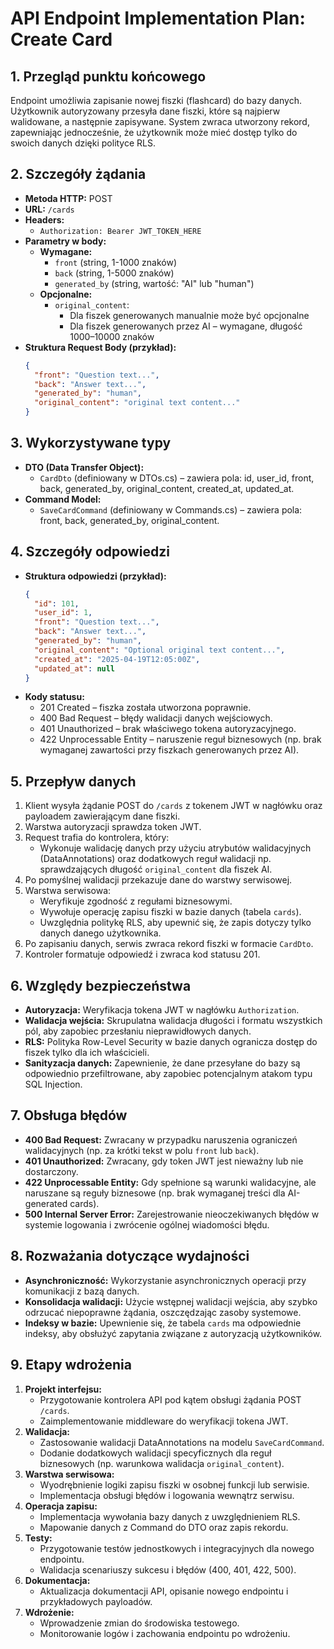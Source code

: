 # API Endpoint Implementation Plan: Create Card

## 1. Przegląd punktu końcowego
Endpoint umożliwia zapisanie nowej fiszki (flashcard) do bazy danych. Użytkownik autoryzowany przesyła dane fiszki, które są najpierw walidowane, a następnie zapisywane. System zwraca utworzony rekord, zapewniając jednocześnie, że użytkownik może mieć dostęp tylko do swoich danych dzięki polityce RLS.

## 2. Szczegóły żądania
- **Metoda HTTP:** POST  
- **URL:** `/cards`  
- **Headers:**  
  - `Authorization: Bearer JWT_TOKEN_HERE`
- **Parametry w body:**
  - **Wymagane:**  
    - `front` (string, 1-1000 znaków)
    - `back` (string, 1-5000 znaków)
    - `generated_by` (string, wartość: "AI" lub "human")
  - **Opcjonalne:**  
    - `original_content`:  
      - Dla fiszek generowanych manualnie może być opcjonalne  
      - Dla fiszek generowanych przez AI – wymagane, długość 1000–10000 znaków
- **Struktura Request Body (przykład):**
  ```json
  {
    "front": "Question text...",
    "back": "Answer text...",
    "generated_by": "human",
    "original_content": "original text content..."
  }
  ```

## 3. Wykorzystywane typy
- **DTO (Data Transfer Object):**
  - `CardDto` (definiowany w DTOs.cs) – zawiera pola: id, user_id, front, back, generated_by, original_content, created_at, updated_at.
- **Command Model:**
  - `SaveCardCommand` (definiowany w Commands.cs) – zawiera pola: front, back, generated_by, original_content.

## 4. Szczegóły odpowiedzi
- **Struktura odpowiedzi (przykład):**
  ```json
  {
    "id": 101,
    "user_id": 1,
    "front": "Question text...",
    "back": "Answer text...",
    "generated_by": "human",
    "original_content": "Optional original text content...",
    "created_at": "2025-04-19T12:05:00Z",
    "updated_at": null
  }
  ```
- **Kody statusu:**
  - 201 Created – fiszka została utworzona poprawnie.
  - 400 Bad Request – błędy walidacji danych wejściowych.
  - 401 Unauthorized – brak właściwego tokena autoryzacyjnego.
  - 422 Unprocessable Entity – naruszenie reguł biznesowych (np. brak wymaganej zawartości przy fiszkach generowanych przez AI).

## 5. Przepływ danych
1. Klient wysyła żądanie POST do `/cards` z tokenem JWT w nagłówku oraz payloadem zawierającym dane fiszki.
2. Warstwa autoryzacji sprawdza token JWT.
3. Request trafia do kontrolera, który:
   - Wykonuje walidację danych przy użyciu atrybutów walidacyjnych (DataAnnotations) oraz dodatkowych reguł walidacji np. sprawdzających długość `original_content` dla fiszek AI.
4. Po pomyślnej walidacji przekazuje dane do warstwy serwisowej.
5. Warstwa serwisowa:
   - Weryfikuje zgodność z regułami biznesowymi.
   - Wywołuje operację zapisu fiszki w bazie danych (tabela `cards`).
   - Uwzględnia politykę RLS, aby upewnić się, że zapis dotyczy tylko danych danego użytkownika.
6. Po zapisaniu danych, serwis zwraca rekord fiszki w formacie `CardDto`.
7. Kontroler formatuje odpowiedź i zwraca kod statusu 201.

## 6. Względy bezpieczeństwa
- **Autoryzacja:** Weryfikacja tokena JWT w nagłówku `Authorization`.
- **Walidacja wejścia:** Skrupulatna walidacja długości i formatu wszystkich pól, aby zapobiec przesłaniu nieprawidłowych danych.
- **RLS:** Polityka Row-Level Security w bazie danych ogranicza dostęp do fiszek tylko dla ich właścicieli.
- **Sanityzacja danych:** Zapewnienie, że dane przesyłane do bazy są odpowiednio przefiltrowane, aby zapobiec potencjalnym atakom typu SQL Injection.

## 7. Obsługa błędów
- **400 Bad Request:** Zwracany w przypadku naruszenia ograniczeń walidacyjnych (np. za krótki tekst w polu `front` lub `back`).
- **401 Unauthorized:** Zwracany, gdy token JWT jest nieważny lub nie dostarczony.
- **422 Unprocessable Entity:** Gdy spełnione są warunki walidacyjne, ale naruszane są reguły biznesowe (np. brak wymaganej treści dla AI-generated cards).
- **500 Internal Server Error:** Zarejestrowanie nieoczekiwanych błędów w systemie logowania i zwrócenie ogólnej wiadomości błędu.

## 8. Rozważania dotyczące wydajności
- **Asynchroniczność:** Wykorzystanie asynchronicznych operacji przy komunikacji z bazą danych.
- **Konsolidacja walidacji:** Użycie wstępnej walidacji wejścia, aby szybko odrzucać niepoprawne żądania, oszczędzając zasoby systemowe.
- **Indeksy w bazie:** Upewnienie się, że tabela `cards` ma odpowiednie indeksy, aby obsłużyć zapytania związane z autoryzacją użytkowników.

## 9. Etapy wdrożenia
1. **Projekt interfejsu:**  
   - Przygotowanie kontrolera API pod kątem obsługi żądania POST `/cards`.
   - Zaimplementowanie middleware do weryfikacji tokena JWT.
2. **Walidacja:**  
   - Zastosowanie walidacji DataAnnotations na modelu `SaveCardCommand`.
   - Dodanie dodatkowych walidacji specyficznych dla reguł biznesowych (np. warunkowa walidacja `original_content`).
3. **Warstwa serwisowa:**  
   - Wyodrębnienie logiki zapisu fiszki w osobnej funkcji lub serwisie.
   - Implementacja obsługi błędów i logowania wewnątrz serwisu.
4. **Operacja zapisu:**  
   - Implementacja wywołania bazy danych z uwzględnieniem RLS.
   - Mapowanie danych z Command do DTO oraz zapis rekordu.
5. **Testy:**  
   - Przygotowanie testów jednostkowych i integracyjnych dla nowego endpointu.
   - Walidacja scenariuszy sukcesu i błędów (400, 401, 422, 500).
6. **Dokumentacja:**  
   - Aktualizacja dokumentacji API, opisanie nowego endpointu i przykładowych payloadów.
7. **Wdrożenie:**  
   - Wprowadzenie zmian do środowiska testowego.
   - Monitorowanie logów i zachowania endpointu po wdrożeniu.
